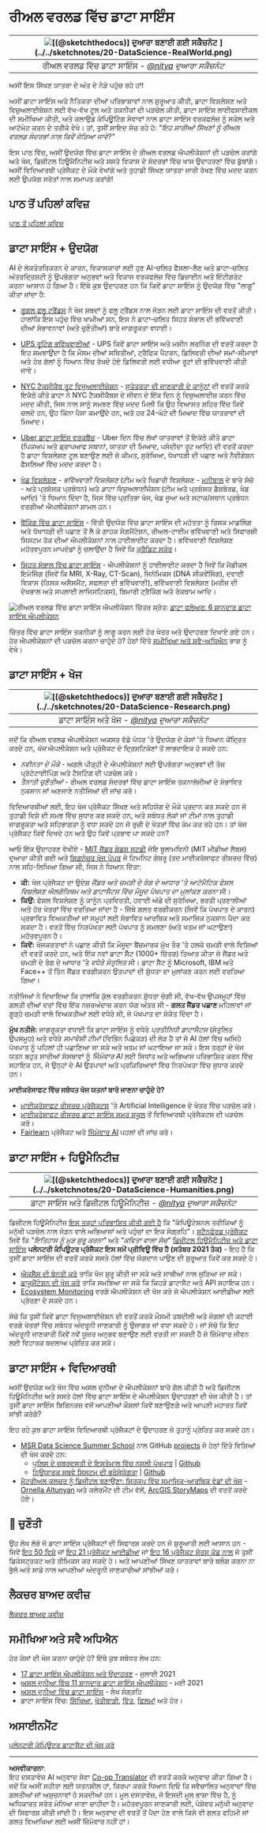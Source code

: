 <!--
CO_OP_TRANSLATOR_METADATA:
{
  "original_hash": "67076ed50f54e7d26ba1ba378d6078f1",
  "translation_date": "2025-08-27T17:33:55+00:00",
  "source_file": "6-Data-Science-In-Wild/20-Real-World-Examples/README.md",
  "language_code": "pa"
}
-->
# ਰੀਅਲ ਵਰਲਡ ਵਿੱਚ ਡਾਟਾ ਸਾਇੰਸ

| ![ [(@sketchthedocs)] ਦੁਆਰਾ ਬਣਾਈ ਗਈ ਸਕੈਚਨੋਟ](https://sketchthedocs.dev) ](../../sketchnotes/20-DataScience-RealWorld.png) |
| :--------------------------------------------------------------------------------------------------------------: |
|               ਰੀਅਲ ਵਰਲਡ ਵਿੱਚ ਡਾਟਾ ਸਾਇੰਸ - _[@nitya](https://twitter.com/nitya) ਦੁਆਰਾ ਸਕੈਚਨੋਟ_               |

ਅਸੀਂ ਇਸ ਸਿੱਖਣ ਯਾਤਰਾ ਦੇ ਅੰਤ ਦੇ ਨੇੜੇ ਪਹੁੰਚ ਰਹੇ ਹਾਂ!

ਅਸੀਂ ਡਾਟਾ ਸਾਇੰਸ ਅਤੇ ਨੈਤਿਕਤਾ ਦੀਆਂ ਪਰਿਭਾਸ਼ਾਵਾਂ ਨਾਲ ਸ਼ੁਰੂਆਤ ਕੀਤੀ, ਡਾਟਾ ਵਿਸ਼ਲੇਸ਼ਣ ਅਤੇ ਵਿਜ਼ੁਅਲਾਈਜ਼ੇਸ਼ਨ ਲਈ ਵੱਖ-ਵੱਖ ਟੂਲ ਅਤੇ ਤਕਨੀਕਾਂ ਦੀ ਪੜਚੋਲ ਕੀਤੀ, ਡਾਟਾ ਸਾਇੰਸ ਲਾਈਫਸਾਈਕਲ ਦੀ ਸਮੀਖਿਆ ਕੀਤੀ, ਅਤੇ ਕਲਾਉਡ ਕੰਪਿਊਟਿੰਗ ਸੇਵਾਵਾਂ ਨਾਲ ਡਾਟਾ ਸਾਇੰਸ ਵਰਕਫਲੋਜ਼ ਨੂੰ ਸਕੇਲ ਅਤੇ ਆਟੋਮੇਟ ਕਰਨ ਦੇ ਤਰੀਕੇ ਵੇਖੇ। ਤਾਂ, ਤੁਸੀਂ ਸ਼ਾਇਦ ਸੋਚ ਰਹੇ ਹੋ: _"ਇਹ ਸਾਰੀਆਂ ਸਿੱਖਣਾਂ ਨੂੰ ਰੀਅਲ ਵਰਲਡ ਸੰਦਰਭਾਂ ਨਾਲ ਕਿਵੇਂ ਜੋੜਿਆ ਜਾਵੇ?"_

ਇਸ ਪਾਠ ਵਿੱਚ, ਅਸੀਂ ਉਦਯੋਗ ਵਿੱਚ ਡਾਟਾ ਸਾਇੰਸ ਦੇ ਰੀਅਲ ਵਰਲਡ ਐਪਲੀਕੇਸ਼ਨਾਂ ਦੀ ਪੜਚੋਲ ਕਰਾਂਗੇ ਅਤੇ ਖੋਜ, ਡਿਜ਼ੀਟਲ ਹਿਊਮੈਨਿਟੀਜ਼ ਅਤੇ ਸਸਤੇ ਵਿਕਾਸ ਦੇ ਸੰਦਰਭਾਂ ਵਿੱਚ ਖਾਸ ਉਦਾਹਰਣਾਂ ਵਿੱਚ ਡੁੱਬਾਂਗੇ। ਅਸੀਂ ਵਿਦਿਆਰਥੀ ਪ੍ਰੋਜੈਕਟ ਦੇ ਮੌਕੇ ਵੇਖਾਂਗੇ ਅਤੇ ਤੁਹਾਡੀ ਸਿੱਖਣ ਯਾਤਰਾ ਜਾਰੀ ਰੱਖਣ ਵਿੱਚ ਮਦਦ ਕਰਨ ਲਈ ਉਪਯੋਗ ਸਰੋਤਾਂ ਨਾਲ ਸਮਾਪਤ ਕਰਾਂਗੇ!

## ਪਾਠ ਤੋਂ ਪਹਿਲਾਂ ਕਵਿਜ਼

[ਪਾਠ ਤੋਂ ਪਹਿਲਾਂ ਕਵਿਜ਼](https://purple-hill-04aebfb03.1.azurestaticapps.net/quiz/38)

## ਡਾਟਾ ਸਾਇੰਸ + ਉਦਯੋਗ

AI ਦੇ ਲੋਕਤੰਤਰਿਕਰਨ ਦੇ ਕਾਰਨ, ਵਿਕਾਸਕਾਰਾਂ ਲਈ ਹੁਣ AI-ਚਲਿਤ ਫੈਸਲਾ-ਲੈਣ ਅਤੇ ਡਾਟਾ-ਚਲਿਤ ਅੰਤਰਦ੍ਰਿਸ਼ਟੀ ਨੂੰ ਉਪਭੋਗਤਾ ਅਨੁਭਵਾਂ ਅਤੇ ਵਿਕਾਸ ਵਰਕਫਲੋਜ਼ ਵਿੱਚ ਡਿਜ਼ਾਈਨ ਅਤੇ ਇੰਟੀਗਰੇਟ ਕਰਨਾ ਆਸਾਨ ਹੋ ਗਿਆ ਹੈ। ਇੱਥੇ ਕੁਝ ਉਦਾਹਰਣ ਹਨ ਕਿ ਕਿਵੇਂ ਡਾਟਾ ਸਾਇੰਸ ਨੂੰ ਉਦਯੋਗ ਵਿੱਚ "ਲਾਗੂ" ਕੀਤਾ ਜਾਂਦਾ ਹੈ:

* [ਗੂਗਲ ਫਲੂ ਟ੍ਰੈਂਡਸ](https://www.wired.com/2015/10/can-learn-epic-failure-google-flu-trends/) ਨੇ ਖੋਜ ਸ਼ਬਦਾਂ ਨੂੰ ਫਲੂ ਟ੍ਰੈਂਡਸ ਨਾਲ ਜੋੜਨ ਲਈ ਡਾਟਾ ਸਾਇੰਸ ਦੀ ਵਰਤੋਂ ਕੀਤੀ। ਹਾਲਾਂਕਿ ਇਸ ਪਹੁੰਚ ਵਿੱਚ ਖਾਮੀਆਂ ਸਨ, ਇਸ ਨੇ ਡਾਟਾ-ਚਲਿਤ ਸਿਹਤ ਸੰਭਾਲ ਦੀ ਭਵਿੱਖਵਾਣੀ ਦੀਆਂ ਸੰਭਾਵਨਾਵਾਂ (ਅਤੇ ਚੁਣੌਤੀਆਂ) ਬਾਰੇ ਜਾਗਰੂਕਤਾ ਵਧਾਈ।

* [UPS ਰੂਟਿੰਗ ਭਵਿੱਖਵਾਣੀਆਂ](https://www.technologyreview.com/2018/11/21/139000/how-ups-uses-ai-to-outsmart-bad-weather/) - UPS ਕਿਵੇਂ ਡਾਟਾ ਸਾਇੰਸ ਅਤੇ ਮਸ਼ੀਨ ਲਰਨਿੰਗ ਦੀ ਵਰਤੋਂ ਕਰਦਾ ਹੈ ਇਹ ਸਮਝਾਉਂਦਾ ਹੈ ਕਿ ਮੌਸਮ ਦੀਆਂ ਸਥਿਤੀਆਂ, ਟ੍ਰੈਫਿਕ ਪੈਟਰਨ, ਡਿਲਿਵਰੀ ਦੀਆਂ ਸਮਾਂ-ਸੀਮਾਵਾਂ ਅਤੇ ਹੋਰ ਗੱਲਾਂ ਨੂੰ ਧਿਆਨ ਵਿੱਚ ਰੱਖਦੇ ਹੋਏ ਡਿਲਿਵਰੀ ਲਈ ਵਧੀਆ ਰੂਟਾਂ ਦੀ ਭਵਿੱਖਵਾਣੀ ਕੀਤੀ ਜਾਵੇ।

* [NYC ਟੈਕਸੀਕੈਬ ਰੂਟ ਵਿਜ਼ੁਅਲਾਈਜ਼ੇਸ਼ਨ](http://chriswhong.github.io/nyctaxi/) - [ਸੁਤੰਤਰਤਾ ਦੀ ਜਾਣਕਾਰੀ ਦੇ ਕਾਨੂੰਨਾਂ](https://chriswhong.com/open-data/foil_nyc_taxi/) ਦੀ ਵਰਤੋਂ ਕਰਕੇ ਇਕੱਠੇ ਕੀਤੇ ਡਾਟਾ ਨੇ NYC ਟੈਕਸੀਕੈਬਸ ਦੇ ਜੀਵਨ ਦੇ ਇੱਕ ਦਿਨ ਨੂੰ ਵਿਜ਼ੁਅਲਾਈਜ਼ ਕਰਨ ਵਿੱਚ ਮਦਦ ਕੀਤੀ, ਜਿਸ ਨਾਲ ਸਾਨੂੰ ਸਮਝਣ ਵਿੱਚ ਮਦਦ ਮਿਲੀ ਕਿ ਉਹ ਵਿਆਸਤ ਸ਼ਹਿਰ ਵਿੱਚ ਕਿਵੇਂ ਚਲਦੇ ਹਨ, ਉਹ ਕਿੰਨਾ ਪੈਸਾ ਕਮਾਉਂਦੇ ਹਨ, ਅਤੇ ਹਰ 24-ਘੰਟੇ ਦੀ ਮਿਆਦ ਵਿੱਚ ਯਾਤਰਾਵਾਂ ਦੀ ਮਿਆਦ।

* [Uber ਡਾਟਾ ਸਾਇੰਸ ਵਰਕਬੈਂਚ](https://eng.uber.com/dsw/) - Uber ਦਿਨ ਵਿੱਚ ਲੱਖਾਂ ਯਾਤਰਾਵਾਂ ਤੋਂ ਇਕੱਠੇ ਕੀਤੇ ਡਾਟਾ (ਪਿਕਅਪ ਅਤੇ ਡ੍ਰਾਪਆਫ ਸਥਾਨਾਂ, ਯਾਤਰਾ ਦੀ ਮਿਆਦ, ਪਸੰਦੀਦਾ ਰੂਟ ਆਦਿ) ਦੀ ਵਰਤੋਂ ਕਰਦਾ ਹੈ ਡਾਟਾ ਵਿਸ਼ਲੇਸ਼ਣ ਟੂਲ ਬਣਾਉਣ ਲਈ ਜੋ ਕੀਮਤ, ਸੁਰੱਖਿਆ, ਧੋਖਾਧੜੀ ਦੀ ਪਛਾਣ ਅਤੇ ਨੈਵੀਗੇਸ਼ਨ ਫੈਸਲਿਆਂ ਵਿੱਚ ਮਦਦ ਕਰਦਾ ਹੈ।

* [ਖੇਡ ਵਿਸ਼ਲੇਸ਼ਣ](https://towardsdatascience.com/scope-of-analytics-in-sports-world-37ed09c39860) - _ਭਵਿੱਖਵਾਣੀ ਵਿਸ਼ਲੇਸ਼ਣ_ (ਟੀਮ ਅਤੇ ਖਿਡਾਰੀ ਵਿਸ਼ਲੇਸ਼ਣ - [ਮਨੀਬਾਲ](https://datasciencedegree.wisconsin.edu/blog/moneyball-proves-importance-big-data-big-ideas/) ਦੇ ਬਾਰੇ ਸੋਚੋ - ਅਤੇ ਪ੍ਰਸ਼ੰਸਕ ਪ੍ਰਬੰਧਨ) ਅਤੇ _ਡਾਟਾ ਵਿਜ਼ੁਅਲਾਈਜ਼ੇਸ਼ਨ_ (ਟੀਮ ਅਤੇ ਪ੍ਰਸ਼ੰਸਕ ਡੈਸ਼ਬੋਰਡ, ਖੇਡ ਆਦਿ) 'ਤੇ ਧਿਆਨ ਦਿੰਦਾ ਹੈ, ਜਿਸ ਵਿੱਚ ਪ੍ਰਤਿਭਾ ਖੋਜ, ਖੇਡ ਜੂਆ ਅਤੇ ਸਟਾਕ/ਸਥਾਨ ਪ੍ਰਬੰਧਨ ਵਰਗੀਆਂ ਐਪਲੀਕੇਸ਼ਨਾਂ ਸ਼ਾਮਲ ਹਨ।

* [ਬੈਂਕਿੰਗ ਵਿੱਚ ਡਾਟਾ ਸਾਇੰਸ](https://data-flair.training/blogs/data-science-in-banking/) - ਵਿੱਤੀ ਉਦਯੋਗ ਵਿੱਚ ਡਾਟਾ ਸਾਇੰਸ ਦੀ ਮਹੱਤਤਾ ਨੂੰ ਰਿਸਕ ਮਾਡਲਿੰਗ ਅਤੇ ਧੋਖਾਧੜੀ ਦੀ ਪਛਾਣ ਤੋਂ ਲੈ ਕੇ ਗਾਹਕ ਸੇਗਮੈਂਟੇਸ਼ਨ, ਰੀਅਲ-ਟਾਈਮ ਭਵਿੱਖਵਾਣੀ ਅਤੇ ਸਿਫਾਰਸ਼ੀ ਸਿਸਟਮ ਤੱਕ ਦੀਆਂ ਐਪਲੀਕੇਸ਼ਨਾਂ ਨਾਲ ਹਾਈਲਾਈਟ ਕਰਦਾ ਹੈ। ਭਵਿੱਖਵਾਣੀ ਵਿਸ਼ਲੇਸ਼ਣ ਮਹੱਤਵਪੂਰਨ ਮਾਪਦੰਡਾਂ ਨੂੰ ਚਲਾਉਂਦਾ ਹੈ ਜਿਵੇਂ ਕਿ [ਕ੍ਰੈਡਿਟ ਸਕੋਰ](https://dzone.com/articles/using-big-data-and-predictive-analytics-for-credit)।

* [ਸਿਹਤ ਸੰਭਾਲ ਵਿੱਚ ਡਾਟਾ ਸਾਇੰਸ](https://data-flair.training/blogs/data-science-in-healthcare/) - ਐਪਲੀਕੇਸ਼ਨਾਂ ਨੂੰ ਹਾਈਲਾਈਟ ਕਰਦਾ ਹੈ ਜਿਵੇਂ ਕਿ ਮੈਡੀਕਲ ਇਮੇਜਿੰਗ (ਜਿਵੇਂ ਕਿ MRI, X-Ray, CT-Scan), ਜਿਨੋਮਿਕਸ (DNA ਸੀਕਵੇਂਸਿੰਗ), ਦਵਾਈ ਵਿਕਾਸ (ਰਿਸਕ ਅਸੈਸਮੈਂਟ, ਸਫਲਤਾ ਦੀ ਭਵਿੱਖਵਾਣੀ), ਭਵਿੱਖਵਾਣੀ ਵਿਸ਼ਲੇਸ਼ਣ (ਮਰੀਜ਼ ਦੀ ਦੇਖਭਾਲ ਅਤੇ ਸਪਲਾਈ ਲਾਜਿਸਟਿਕਸ), ਬਿਮਾਰੀ ਟ੍ਰੈਕਿੰਗ ਅਤੇ ਰੋਕਥਾਮ ਆਦਿ।

![ਰੀਅਲ ਵਰਲਡ ਵਿੱਚ ਡਾਟਾ ਸਾਇੰਸ ਐਪਲੀਕੇਸ਼ਨ](../../../../translated_images/data-science-applications.4e5019cd8790ebac2277ff5f08af386f8727cac5d30f77727c7090677e6adb9c.pa.png) ਚਿੱਤਰ ਸ੍ਰੋਤ: [ਡਾਟਾ ਫਲੇਅਰ: 6 ਸ਼ਾਨਦਾਰ ਡਾਟਾ ਸਾਇੰਸ ਐਪਲੀਕੇਸ਼ਨ](https://data-flair.training/blogs/data-science-applications/)

ਚਿੱਤਰ ਵਿੱਚ ਡਾਟਾ ਸਾਇੰਸ ਤਕਨੀਕਾਂ ਨੂੰ ਲਾਗੂ ਕਰਨ ਲਈ ਹੋਰ ਖੇਤਰ ਅਤੇ ਉਦਾਹਰਣ ਦਿਖਾਏ ਗਏ ਹਨ। ਹੋਰ ਐਪਲੀਕੇਸ਼ਨਾਂ ਦੀ ਪੜਚੋਲ ਕਰਨਾ ਚਾਹੁੰਦੇ ਹੋ? ਹੇਠਾਂ ਦਿੱਤੇ [ਸਮੀਖਿਆ ਅਤੇ ਸਵੈ-ਅਧਿਐਨ](../../../../6-Data-Science-In-Wild/20-Real-World-Examples) ਭਾਗ ਨੂੰ ਵੇਖੋ।

## ਡਾਟਾ ਸਾਇੰਸ + ਖੋਜ

| ![ [(@sketchthedocs)] ਦੁਆਰਾ ਬਣਾਈ ਗਈ ਸਕੈਚਨੋਟ](https://sketchthedocs.dev) ](../../sketchnotes/20-DataScience-Research.png) |
| :---------------------------------------------------------------------------------------------------------------: |
|              ਡਾਟਾ ਸਾਇੰਸ ਅਤੇ ਖੋਜ - _[@nitya](https://twitter.com/nitya) ਦੁਆਰਾ ਸਕੈਚਨੋਟ_              |

ਜਦੋਂ ਕਿ ਰੀਅਲ ਵਰਲਡ ਐਪਲੀਕੇਸ਼ਨ ਅਕਸਰ ਵੱਡੇ ਪੱਧਰ 'ਤੇ ਉਦਯੋਗ ਦੇ ਕੇਸਾਂ 'ਤੇ ਧਿਆਨ ਕੇਂਦ੍ਰਿਤ ਕਰਦੇ ਹਨ, _ਖੋਜ_ ਐਪਲੀਕੇਸ਼ਨ ਅਤੇ ਪ੍ਰੋਜੈਕਟ ਦੋ ਦ੍ਰਿਸ਼ਟਿਕੋਣਾਂ ਤੋਂ ਲਾਭਦਾਇਕ ਹੋ ਸਕਦੇ ਹਨ:

* _ਨਵੀਨਤਾ ਦੇ ਮੌਕੇ_ - ਅਗਲੇ ਪੀੜ੍ਹੀ ਦੇ ਐਪਲੀਕੇਸ਼ਨਾਂ ਲਈ ਉਪਭੋਗਤਾ ਅਨੁਭਵਾਂ ਦੀ ਤੇਜ਼ ਪ੍ਰੋਟੋਟਾਈਪਿੰਗ ਅਤੇ ਟੈਸਟਿੰਗ ਦੀ ਪੜਚੋਲ ਕਰੋ।
* _ਤੈਨਾਤੀ ਚੁਣੌਤੀਆਂ_ - ਰੀਅਲ ਵਰਲਡ ਸੰਦਰਭਾਂ ਵਿੱਚ ਡਾਟਾ ਸਾਇੰਸ ਤਕਨਾਲੋਜੀਆਂ ਦੇ ਸੰਭਾਵਿਤ ਨੁਕਸਾਨ ਜਾਂ ਅਣਜਾਣੇ ਨਤੀਜਿਆਂ ਦੀ ਜਾਂਚ ਕਰੋ।

ਵਿਦਿਆਰਥੀਆਂ ਲਈ, ਇਹ ਖੋਜ ਪ੍ਰੋਜੈਕਟ ਸਿੱਖਣ ਅਤੇ ਸਹਿਯੋਗ ਦੇ ਮੌਕੇ ਪ੍ਰਦਾਨ ਕਰ ਸਕਦੇ ਹਨ ਜੋ ਤੁਹਾਡੀ ਵਿਸ਼ੇ ਦੀ ਸਮਝ ਵਿੱਚ ਸੁਧਾਰ ਕਰ ਸਕਦੇ ਹਨ, ਅਤੇ ਸਬੰਧਤ ਲੋਕਾਂ ਜਾਂ ਟੀਮਾਂ ਨਾਲ ਤੁਹਾਡੀ ਜਾਗਰੂਕਤਾ ਅਤੇ ਸਹਿਭਾਗਤਾ ਨੂੰ ਵਧਾ ਸਕਦੇ ਹਨ ਜੋ ਰੁਚੀ ਦੇ ਖੇਤਰਾਂ ਵਿੱਚ ਕੰਮ ਕਰ ਰਹੇ ਹਨ। ਤਾਂ ਖੋਜ ਪ੍ਰੋਜੈਕਟ ਕਿਵੇਂ ਦਿਖਦੇ ਹਨ ਅਤੇ ਉਹ ਕਿਵੇਂ ਪ੍ਰਭਾਵ ਪਾ ਸਕਦੇ ਹਨ?

ਆਓ ਇੱਕ ਉਦਾਹਰਣ ਵੇਖੀਏ - [MIT ਜੈਂਡਰ ਸ਼ੇਡਸ ਸਟਡੀ](http://gendershades.org/overview.html) ਜੋਇ ਬੂਲਾਮਵਿਨੀ (MIT ਮੀਡੀਆ ਲੈਬਸ) ਦੁਆਰਾ ਕੀਤੀ ਗਈ ਅਤੇ [ਸਿਗਨੇਚਰ ਖੋਜ ਪੇਪਰ](http://proceedings.mlr.press/v81/buolamwini18a/buolamwini18a.pdf) ਜੋ ਟਿਮਨਿਟ ਗੇਬਰੂ (ਤਦ ਮਾਈਕਰੋਸਾਫਟ ਰੀਸਰਚ ਵਿੱਚ) ਨਾਲ ਸਹਿ-ਲਿਖਿਆ ਗਿਆ ਸੀ, ਜਿਸ ਨੇ ਧਿਆਨ ਦਿੱਤਾ:

* **ਕੀ:** ਖੋਜ ਪ੍ਰੋਜੈਕਟ ਦਾ ਉਦੇਸ਼ _ਜੈਂਡਰ ਅਤੇ ਚਮੜੀ ਦੇ ਰੰਗ ਦੇ ਆਧਾਰ 'ਤੇ ਆਟੋਮੈਟਿਕ ਫੇਸ਼ਲ ਵਿਸ਼ਲੇਸ਼ਣ ਐਲਗੋਰਿਥਮ ਅਤੇ ਡਾਟਾਸੈਟਸ ਵਿੱਚ ਮੌਜੂਦ ਪੱਖਪਾਤ ਦਾ ਮੁਲਾਂਕਣ ਕਰਨਾ_ ਸੀ।
* **ਕਿਉਂ:** ਫੇਸ਼ਲ ਵਿਸ਼ਲੇਸ਼ਣ ਨੂੰ ਕਾਨੂੰਨ ਪ੍ਰਵਿਰਤੀ, ਹਵਾਈ ਅੱਡੇ ਦੀ ਸੁਰੱਖਿਆ, ਭਰਤੀ ਪ੍ਰਣਾਲੀਆਂ ਅਤੇ ਹੋਰ ਖੇਤਰਾਂ ਵਿੱਚ ਵਰਤਿਆ ਜਾਂਦਾ ਹੈ - ਜਿੱਥੇ ਗਲਤ ਵਰਗੀਕਰਨ (ਜਿਵੇਂ ਕਿ ਪੱਖਪਾਤ ਦੇ ਕਾਰਨ) ਪ੍ਰਭਾਵਿਤ ਵਿਅਕਤੀਆਂ ਜਾਂ ਸਮੂਹਾਂ ਲਈ ਸੰਭਾਵਿਤ ਆਰਥਿਕ ਅਤੇ ਸਮਾਜਿਕ ਨੁਕਸਾਨ ਪੈਦਾ ਕਰ ਸਕਦਾ ਹੈ। ਵਰਤੋਂ ਵਿੱਚ ਨਿਰਪੱਖਤਾ ਲਈ ਪੱਖਪਾਤ ਨੂੰ ਸਮਝਣਾ (ਅਤੇ ਖਤਮ ਜਾਂ ਘਟਾਉਣਾ) ਮਹੱਤਵਪੂਰਨ ਹੈ।
* **ਕਿਵੇਂ:** ਖੋਜਕਰਤਾਵਾਂ ਨੇ ਪਛਾਣ ਕੀਤੀ ਕਿ ਮੌਜੂਦਾ ਬੈਂਚਮਾਰਕ ਮੁੱਖ ਤੌਰ 'ਤੇ ਹਲਕੇ ਚਮੜੀ ਵਾਲੇ ਵਿਸ਼ਿਆਂ ਦੀ ਵਰਤੋਂ ਕਰਦੇ ਹਨ, ਅਤੇ ਇੱਕ ਨਵਾਂ ਡਾਟਾ ਸੈੱਟ (1000+ ਚਿੱਤਰ) ਤਿਆਰ ਕੀਤਾ ਜੋ ਜੈਂਡਰ ਅਤੇ ਚਮੜੀ ਦੇ ਰੰਗ ਦੇ ਆਧਾਰ 'ਤੇ _ਵਧੇਰੇ ਸੰਤੁਲਿਤ_ ਸੀ। ਡਾਟਾ ਸੈੱਟ ਨੂੰ Microsoft, IBM ਅਤੇ Face++ ਤੋਂ ਤਿੰਨ ਜੈਂਡਰ ਵਰਗੀਕਰਨ ਉਤਪਾਦਾਂ ਦੀ ਸ਼ੁੱਧਤਾ ਦਾ ਮੁਲਾਂਕਣ ਕਰਨ ਲਈ ਵਰਤਿਆ ਗਿਆ।

ਨਤੀਜਿਆਂ ਨੇ ਦਿਖਾਇਆ ਕਿ ਹਾਲਾਂਕਿ ਕੁੱਲ ਵਰਗੀਕਰਨ ਸ਼ੁੱਧਤਾ ਚੰਗੀ ਸੀ, ਵੱਖ-ਵੱਖ ਉਪਸਮੂਹਾਂ ਵਿੱਚ ਗਲਤੀ ਦੀਆਂ ਦਰਾਂ ਵਿੱਚ ਇੱਕ ਨਜ਼ਰਅੰਦਾਜ਼ ਕਰਨ ਯੋਗ ਅੰਤਰ ਸੀ - **ਗਲਤ ਜੈਂਡਰ ਪਛਾਣ** ਮਹਿਲਾਵਾਂ ਜਾਂ ਗੂੜ੍ਹੇ ਚਮੜੀ ਵਾਲੇ ਵਿਅਕਤੀਆਂ ਲਈ ਵਧੇਰੇ ਸੀ, ਜੋ ਪੱਖਪਾਤ ਦਾ ਸੰਕੇਤ ਦਿੰਦਾ ਹੈ।

**ਮੁੱਖ ਨਤੀਜੇ:** ਜਾਗਰੂਕਤਾ ਵਧਾਈ ਕਿ ਡਾਟਾ ਸਾਇੰਸ ਨੂੰ ਵਧੇਰੇ _ਪ੍ਰਤੀਨਿਧੀ ਡਾਟਾਸੈਟਸ_ (ਸੰਤੁਲਿਤ ਉਪਸਮੂਹ) ਅਤੇ ਵਧੇਰੇ _ਸਮਾਵੇਸ਼ੀ ਟੀਮਾਂ_ (ਵਿਭਿੰਨ ਪਿਛੋਕੜ) ਦੀ ਲੋੜ ਹੈ ਤਾਂ ਜੋ AI ਹੱਲਾਂ ਵਿੱਚ ਅਜਿਹੇ ਪੱਖਪਾਤ ਨੂੰ ਪਹਿਲਾਂ ਹੀ ਪਛਾਣਿਆ ਜਾ ਸਕੇ ਅਤੇ ਖਤਮ ਜਾਂ ਘਟਾਇਆ ਜਾ ਸਕੇ। ਇਸ ਤਰ੍ਹਾਂ ਦੇ ਖੋਜ ਯਤਨ ਬਹੁਤ ਸਾਰੀਆਂ ਸੰਸਥਾਵਾਂ ਨੂੰ _ਜਿੰਮੇਵਾਰ AI_ ਲਈ ਸਿਧਾਂਤ ਅਤੇ ਅਭਿਆਸ ਪਰਿਭਾਸ਼ਿਤ ਕਰਨ ਵਿੱਚ ਸਹਾਇਕ ਹਨ, ਜੋ ਉਨ੍ਹਾਂ ਦੇ AI ਉਤਪਾਦਾਂ ਅਤੇ ਪ੍ਰਕਿਰਿਆਵਾਂ ਵਿੱਚ ਨਿਰਪੱਖਤਾ ਵਿੱਚ ਸੁਧਾਰ ਕਰਦੇ ਹਨ।

**ਮਾਈਕਰੋਸਾਫਟ ਵਿੱਚ ਸਬੰਧਤ ਖੋਜ ਯਤਨਾਂ ਬਾਰੇ ਜਾਣਨਾ ਚਾਹੁੰਦੇ ਹੋ?**

* [ਮਾਈਕਰੋਸਾਫਟ ਰੀਸਰਚ ਪ੍ਰੋਜੈਕਟਸ](https://www.microsoft.com/research/research-area/artificial-intelligence/?facet%5Btax%5D%5Bmsr-research-area%5D%5B%5D=13556&facet%5Btax%5D%5Bmsr-content-type%5D%5B%5D=msr-project) 'ਤੇ Artificial Intelligence ਦੇ ਖੇਤਰ ਵਿੱਚ ਪੜਚੋਲ ਕਰੋ।
* [ਮਾਈਕਰੋਸਾਫਟ ਰੀਸਰਚ ਡਾਟਾ ਸਾਇੰਸ ਸਮਰ ਸਕੂਲ](https://www.microsoft.com/en-us/research/academic-program/data-science-summer-school/) ਤੋਂ ਵਿਦਿਆਰਥੀ ਪ੍ਰੋਜੈਕਟਸ ਦੀ ਪੜਚੋਲ ਕਰੋ।
* [Fairlearn](https://fairlearn.org/) ਪ੍ਰੋਜੈਕਟ ਅਤੇ [ਜਿੰਮੇਵਾਰ AI](https://www.microsoft.com/en-us/ai/responsible-ai?activetab=pivot1%3aprimaryr6) ਪਹਲਾਂ ਦੀ ਜਾਂਚ ਕਰੋ।

## ਡਾਟਾ ਸਾਇੰਸ + ਹਿਊਮੈਨਿਟੀਜ਼

| ![ [(@sketchthedocs)] ਦੁਆਰਾ ਬਣਾਈ ਗਈ ਸਕੈਚਨੋਟ](https://sketchthedocs.dev) ](../../sketchnotes/20-DataScience-Humanities.png) |
| :---------------------------------------------------------------------------------------------------------------: |
|              ਡਾਟਾ ਸਾਇੰਸ ਅਤੇ ਡਿਜ਼ੀਟਲ ਹਿਊਮੈਨਿਟੀਜ਼ - _[@nitya](https://twitter.com/nitya) ਦੁਆਰਾ ਸਕੈਚਨੋਟ_              |

ਡਿਜ਼ੀਟਲ ਹਿਊਮੈਨਿਟੀਜ਼ [ਇਸ ਤਰ੍ਹਾਂ ਪਰਿਭਾਸ਼ਿਤ ਕੀਤੀ ਗਈ ਹੈ](https://digitalhumanities.stanford.edu/about-dh-stanford) ਕਿ "ਕੰਪਿਊਟੇਸ਼ਨਲ ਤਰੀਕਿਆਂ ਨੂੰ ਮਨੁੱਖੀ ਪੜਚੋਲ ਨਾਲ ਜੋੜਨ ਵਾਲੇ ਅਭਿਆਸਾਂ ਅਤੇ ਪਹੁੰਚਾਂ ਦਾ ਇਕ ਸੰਗ੍ਰਹਿ"। [ਸਟੈਨਫੋਰਡ ਪ੍ਰੋਜੈਕਟ](https://digitalhumanities.stanford.edu/projects) ਜਿਵੇਂ ਕਿ _"ਇਤਿਹਾਸ ਨੂੰ ਮੁੜ ਸ਼ੁਰੂ ਕਰਨਾ"_ ਅਤੇ _"ਕਵਿਤਾ ਵਾਲਾ ਸੋਚ"_ [ਡਿਜ਼ੀਟਲ ਹਿਊਮੈਨਿਟੀਜ਼ ਅਤੇ ਡਾਟਾ ਸਾਇੰਸ](https://digitalhumanities.stanford.edu/digital-humanities-and-data-science)
**ਪਲੇਨਟਰੀ ਕੰਪਿਊਟਰ ਪ੍ਰੋਜੈਕਟ ਇਸ ਸਮੇਂ ਪ੍ਰੀਵਿਊ ਵਿੱਚ ਹੈ (ਸਤੰਬਰ 2021 ਤੱਕ)** - ਇਹ ਹੈ ਕਿ ਤੁਸੀਂ ਡਾਟਾ ਸਾਇੰਸ ਦੀ ਵਰਤੋਂ ਕਰਕੇ ਸਸਤੇ ਹੱਲਾਂ ਵਿੱਚ ਯੋਗਦਾਨ ਪਾਉਣ ਦੀ ਸ਼ੁਰੂਆਤ ਕਿਵੇਂ ਕਰ ਸਕਦੇ ਹੋ।

* [ਐਕਸੈੱਸ ਦੀ ਬੇਨਤੀ ਕਰੋ](https://planetarycomputer.microsoft.com/account/request) ਤਾਕਿ ਖੋਜ ਸ਼ੁਰੂ ਕੀਤੀ ਜਾ ਸਕੇ ਅਤੇ ਸਾਥੀਆਂ ਨਾਲ ਜੁੜਿਆ ਜਾ ਸਕੇ।
* [ਡਾਕੂਮੈਂਟੇਸ਼ਨ ਦੀ ਖੋਜ ਕਰੋ](https://planetarycomputer.microsoft.com/docs/overview/about) ਤਾਕਿ ਸਮਝਿਆ ਜਾ ਸਕੇ ਕਿ ਕਿਹੜੇ ਡਾਟਾਸੈਟ ਅਤੇ API ਸਹਾਇਕ ਹਨ।
* [Ecosystem Monitoring](https://analytics-lab.org/ecosystemmonitoring/) ਵਰਗੇ ਐਪਲੀਕੇਸ਼ਨ ਦੀ ਖੋਜ ਕਰੋ ਜੋ ਐਪਲੀਕੇਸ਼ਨ ਆਈਡੀਆ ਲਈ ਪ੍ਰੇਰਣਾ ਦੇ ਸਕਦੇ ਹਨ।

ਸੋਚੋ ਕਿ ਤੁਸੀਂ ਕਿਵੇਂ ਡਾਟਾ ਵਿਜੁਅਲਾਈਜ਼ੇਸ਼ਨ ਦੀ ਵਰਤੋਂ ਕਰਕੇ ਮੌਸਮੀ ਤਬਦੀਲੀ ਅਤੇ ਜੰਗਲਾਂ ਦੀ ਕਟਾਈ ਵਰਗੇ ਖੇਤਰਾਂ ਵਿੱਚ ਸਬੰਧਤ ਅੰਦਰੂਨੀ ਜਾਣਕਾਰੀ ਨੂੰ ਉਜਾਗਰ ਜਾਂ ਵਧਾ ਸਕਦੇ ਹੋ। ਜਾਂ ਸੋਚੋ ਕਿ ਇਹ ਅੰਦਰੂਨੀ ਜਾਣਕਾਰੀ ਕਿਵੇਂ ਨਵੇਂ ਯੂਜ਼ਰ ਅਨੁਭਵ ਬਣਾਉਣ ਲਈ ਵਰਤੀ ਜਾ ਸਕਦੀ ਹੈ ਜੋ ਜ਼ਿੰਮੇਵਾਰ ਜੀਵਨ ਲਈ ਵਿਹਾਰਕ ਬਦਲਾਅ ਪ੍ਰੇਰਿਤ ਕਰ ਸਕੇ।

## ਡਾਟਾ ਸਾਇੰਸ + ਵਿਦਿਆਰਥੀ

ਅਸੀਂ ਉਦਯੋਗ ਅਤੇ ਖੋਜ ਵਿੱਚ ਅਸਲ ਦੁਨੀਆ ਦੇ ਐਪਲੀਕੇਸ਼ਨਾਂ ਬਾਰੇ ਗੱਲ ਕੀਤੀ ਹੈ ਅਤੇ ਡਿਜੀਟਲ ਹਿਊਮੈਨਿਟੀਜ਼ ਅਤੇ ਸਸਤੇ ਹੱਲਾਂ ਵਿੱਚ ਡਾਟਾ ਸਾਇੰਸ ਦੇ ਐਪਲੀਕੇਸ਼ਨ ਉਦਾਹਰਣਾਂ ਦੀ ਖੋਜ ਕੀਤੀ ਹੈ। ਤਾਂ ਤੁਸੀਂ ਡਾਟਾ ਸਾਇੰਸ ਬਿਗਿਨਰਜ਼ ਵਜੋਂ ਆਪਣੀਆਂ ਕੌਸ਼ਲਾਂ ਕਿਵੇਂ ਬਣਾਉਣਗੇ ਅਤੇ ਆਪਣੀ ਮਹਾਰਤ ਕਿਵੇਂ ਸਾਂਝੀ ਕਰੋਗੇ?

ਇਹ ਰਹੇ ਕੁਝ ਡਾਟਾ ਸਾਇੰਸ ਵਿਦਿਆਰਥੀ ਪ੍ਰੋਜੈਕਟਾਂ ਦੇ ਉਦਾਹਰਣ ਜੋ ਤੁਹਾਨੂੰ ਪ੍ਰੇਰਿਤ ਕਰ ਸਕਦੇ ਹਨ।

* [MSR Data Science Summer School](https://www.microsoft.com/en-us/research/academic-program/data-science-summer-school/#!projects) ਨਾਲ GitHub [projects](https://github.com/msr-ds3) ਜੋ ਹੇਠਾਂ ਦਿੱਤੇ ਵਿਸ਼ਿਆਂ ਦੀ ਖੋਜ ਕਰਦੇ ਹਨ:
   - [ਪੁਲਿਸ ਦੇ ਜ਼ਬਰਦਸਤੀ ਦੇ ਇਸਤੇਮਾਲ ਵਿੱਚ ਨਸਲੀ ਪੱਖਪਾਤ](https://www.microsoft.com/en-us/research/video/data-science-summer-school-2019-replicating-an-empirical-analysis-of-racial-differences-in-police-use-of-force/) | [Github](https://github.com/msr-ds3/stop-question-frisk)
   - [ਨਿਊਯਾਰਕ ਸਬਵੇ ਸਿਸਟਮ ਦੀ ਭਰੋਸੇਯੋਗਤਾ](https://www.microsoft.com/en-us/research/video/data-science-summer-school-2018-exploring-the-reliability-of-the-nyc-subway-system/) | [Github](https://github.com/msr-ds3/nyctransit)
* [ਮੈਟਰੀਅਲ ਕਲਚਰ ਨੂੰ ਡਿਜੀਟਲ ਬਣਾਉਣਾ: ਸਿਰਕਪ ਵਿੱਚ ਸਮਾਜਿਕ-ਆਰਥਿਕ ਵੰਡਾਂ ਦੀ ਖੋਜ](https://claremont.maps.arcgis.com/apps/Cascade/index.html?appid=bdf2aef0f45a4674ba41cd373fa23afc) - [Ornella Altunyan](https://twitter.com/ornelladotcom) ਅਤੇ ਕਲੇਰਮੌਂਟ ਦੀ ਟੀਮ ਵੱਲੋਂ, [ArcGIS StoryMaps](https://storymaps.arcgis.com/) ਦੀ ਵਰਤੋਂ ਕਰਦੇ ਹੋਏ।

## 🚀 ਚੁਣੌਤੀ

ਉਹ ਲੇਖ ਲੱਭੋ ਜੋ ਡਾਟਾ ਸਾਇੰਸ ਪ੍ਰੋਜੈਕਟਾਂ ਦੀ ਸਿਫਾਰਸ਼ ਕਰਦੇ ਹਨ ਜੋ ਸ਼ੁਰੂਆਤੀ ਲਈ ਆਸਾਨ ਹਨ - ਜਿਵੇਂ [ਇਹ 50 ਵਿਸ਼ੇ](https://www.upgrad.com/blog/data-science-project-ideas-topics-beginners/) ਜਾਂ [ਇਹ 21 ਪ੍ਰੋਜੈਕਟ ਆਈਡੀਆ](https://www.intellspot.com/data-science-project-ideas) ਜਾਂ [ਇਹ 16 ਪ੍ਰੋਜੈਕਟ ਸੋਰਸ ਕੋਡ ਨਾਲ](https://data-flair.training/blogs/data-science-project-ideas/) ਜੋ ਤੁਸੀਂ ਡਿਕੰਸਟ੍ਰਕਟ ਅਤੇ ਰੀਮਿਕਸ ਕਰ ਸਕਦੇ ਹੋ। ਅਤੇ ਆਪਣੀਆਂ ਸਿੱਖਣ ਯਾਤਰਾਵਾਂ ਬਾਰੇ ਬਲੌਗ ਕਰਨਾ ਨਾ ਭੁੱਲੋ ਅਤੇ ਸਾਡੇ ਨਾਲ ਆਪਣੀਆਂ ਅੰਦਰੂਨੀ ਜਾਣਕਾਰੀਆਂ ਸਾਂਝੀਆਂ ਕਰੋ।

## ਲੈਕਚਰ ਬਾਅਦ ਕਵੀਜ਼

[ਲੈਕਚਰ ਬਾਅਦ ਕਵੀਜ਼](https://purple-hill-04aebfb03.1.azurestaticapps.net/quiz/39)

## ਸਮੀਖਿਆ ਅਤੇ ਸਵੈ ਅਧਿਐਨ

ਹੋਰ ਕੇਸਾਂ ਦੀ ਖੋਜ ਕਰਨਾ ਚਾਹੁੰਦੇ ਹੋ? ਇੱਥੇ ਕੁਝ ਸਬੰਧਤ ਲੇਖ ਹਨ:
* [17 ਡਾਟਾ ਸਾਇੰਸ ਐਪਲੀਕੇਸ਼ਨ ਅਤੇ ਉਦਾਹਰਣ](https://builtin.com/data-science/data-science-applications-examples) - ਜੁਲਾਈ 2021
* [ਅਸਲ ਦੁਨੀਆ ਵਿੱਚ 11 ਸ਼ਾਨਦਾਰ ਡਾਟਾ ਸਾਇੰਸ ਐਪਲੀਕੇਸ਼ਨ](https://myblindbird.com/data-science-applications-real-world/) - ਮਈ 2021
* [ਅਸਲ ਦੁਨੀਆ ਵਿੱਚ ਡਾਟਾ ਸਾਇੰਸ](https://towardsdatascience.com/data-science-in-the-real-world/home) - ਲੇਖ ਸੰਗ੍ਰਹਿ
* ਡਾਟਾ ਸਾਇੰਸ ਵਿੱਚ: [ਸਿੱਖਿਆ](https://data-flair.training/blogs/data-science-in-education/), [ਖੇਤੀਬਾੜੀ](https://data-flair.training/blogs/data-science-in-agriculture/), [ਵਿੱਤ](https://data-flair.training/blogs/data-science-in-finance/), [ਫਿਲਮਾਂ](https://data-flair.training/blogs/data-science-at-movies/) ਅਤੇ ਹੋਰ।

## ਅਸਾਈਨਮੈਂਟ

[ਪਲੇਨਟਰੀ ਕੰਪਿਊਟਰ ਡਾਟਾਸੈਟ ਦੀ ਖੋਜ ਕਰੋ](assignment.md)

---

**ਅਸਵੀਕਾਰਨਾ**:  
ਇਹ ਦਸਤਾਵੇਜ਼ AI ਅਨੁਵਾਦ ਸੇਵਾ [Co-op Translator](https://github.com/Azure/co-op-translator) ਦੀ ਵਰਤੋਂ ਕਰਕੇ ਅਨੁਵਾਦ ਕੀਤਾ ਗਿਆ ਹੈ। ਜਦੋਂ ਕਿ ਅਸੀਂ ਸਹੀਤਾ ਲਈ ਯਤਨਸ਼ੀਲ ਹਾਂ, ਕਿਰਪਾ ਕਰਕੇ ਧਿਆਨ ਦਿਓ ਕਿ ਸਵੈਚਾਲਿਤ ਅਨੁਵਾਦਾਂ ਵਿੱਚ ਗਲਤੀਆਂ ਜਾਂ ਅਸੁਚਨਾਵਾਂ ਹੋ ਸਕਦੀਆਂ ਹਨ। ਮੂਲ ਦਸਤਾਵੇਜ਼, ਜੋ ਇਸਦੀ ਮੂਲ ਭਾਸ਼ਾ ਵਿੱਚ ਹੈ, ਨੂੰ ਅਧਿਕਾਰਤ ਸਰੋਤ ਮੰਨਿਆ ਜਾਣਾ ਚਾਹੀਦਾ ਹੈ। ਮਹੱਤਵਪੂਰਨ ਜਾਣਕਾਰੀ ਲਈ, ਪੇਸ਼ੇਵਰ ਮਨੁੱਖੀ ਅਨੁਵਾਦ ਦੀ ਸਿਫਾਰਸ਼ ਕੀਤੀ ਜਾਂਦੀ ਹੈ। ਇਸ ਅਨੁਵਾਦ ਦੀ ਵਰਤੋਂ ਤੋਂ ਪੈਦਾ ਹੋਣ ਵਾਲੇ ਕਿਸੇ ਵੀ ਗਲਤ ਫਹਿਮੀ ਜਾਂ ਗਲਤ ਵਿਆਖਿਆ ਲਈ ਅਸੀਂ ਜ਼ਿੰਮੇਵਾਰ ਨਹੀਂ ਹਾਂ।